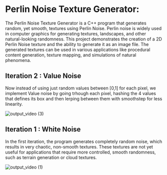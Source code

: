 # Perlin Noise Texture Generator:

The Perlin Noise Texture Generator is a C++ program that generates random, yet smooth, textures using Perlin Noise. Perlin noise is widely used in computer graphics for generating textures, landscapes, and other natural-looking randomness.
This project demonstrates the creation of a 2D Perlin Noise texture and the ability to generate it as an image file. The generated textures can be used in various applications like procedural content generation, texture mapping, and simulations of natural phenomena.

## Iteration 2 : Value Noise
Now instead of using just random values between [0,1] for each pixel, we implement Value noise by going trhough each pixel, hashing the 4 values that defines its box and then lerping between them with smoothstep for less linearity.

![output_video (3)](https://github.com/user-attachments/assets/e5bf2fdc-2802-4d6a-aaf0-09e27379efb1)


## Iteration 1 : White Noise
In the first iteration, the program generates completely random noise, which results in very chaotic, non-smooth textures. These textures are not yet useful for applications that require more controlled, smooth randomness, such as terrain generation or cloud textures.

![output_video (1)](https://github.com/user-attachments/assets/ced9a0ee-5230-41e0-9d60-e04e9fa2298e)


